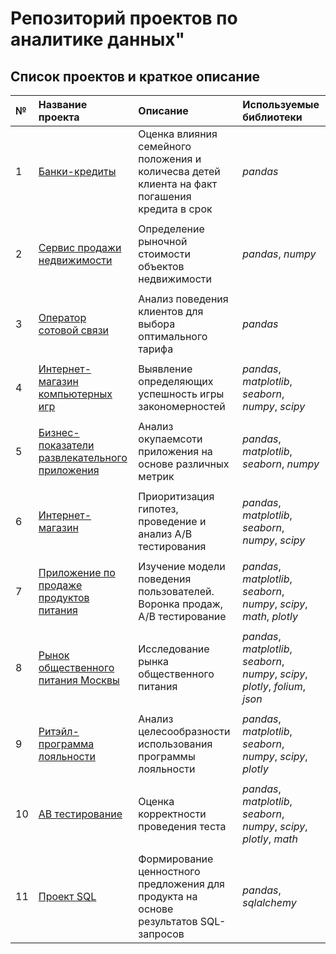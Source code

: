 # Репозиторий проектов по аналитике данных"


## Список проектов и краткое описание


| № | Название проекта | Описание | Используемые библиотеки | 
| :-- | :---------------------- | :---------------------- | :---------------------- |
| 1 | [Банки-кредиты](project_1) | Оценка влияния семейного положения и количесва детей клиента на факт погашения кредита в срок| *pandas* |
|  |  | |  |
| 2 | [Сервис продажи недвижимости](project_2) | Определение рыночной стоимости объектов недвижимости| *pandas*, *numpy* |
|   |  | |  |
| 3 | [Оператор сотовой связи](project_3) | Анализ поведения клиентов для выбора оптимального тарифа| *pandas* |
|   |  | |  |
| 4 | [Интернет-магазин компьютерных игр](project_4) | Выявление определяющих успешность игры закономерностей| *pandas*, *matplotlib*, *seaborn*, *numpy*, *scipy* |
|   |  | |  |
| 5 | [Бизнес-показатели развлекательного приложения](project_5) | Анализ окупаемсоти приложения на основе различных метрик| *pandas*, *matplotlib*, *seaborn*, *numpy* |
|  |  | |  |
| 6 | [Интернет-магазин](project_6) | Приоритизация гипотез, проведение и анализ А/В тестирования| *pandas*, *matplotlib*, *seaborn*, *numpy*, *scipy* |
|   |  | |  |
| 7 | [Приложение по продаже продуктов питания](project_7) | Изучение модели поведения пользователей. Воронка продаж,  А/В тестирование | *pandas*, *matplotlib*, *seaborn*, *numpy*, *scipy*, *math*, *plotly* |
|   |  | |  |
| 8 | [Рынок общественного питания Москвы](project_8) | Исследование рынка общественного питания| *pandas*, *matplotlib*, *seaborn*, *numpy*, *scipy*, *plotly*, *folium*, *json* |
|   |  | |  |
| 9 | [Ритэйл-программа лояльности](project_9) | Анализ целесообразности использования программы лояльности| *pandas*, *matplotlib*, *seaborn*, *numpy*, *scipy*, *plotly* |
|   |  | |  |
| 10 | [АВ тестирование](project_10) | Оценка корректности проведения теста| *pandas*, *matplotlib*, *seaborn*, *numpy*, *scipy*, *plotly*, *math* |
|   |  | |  |
| 11 | [Проект SQL](project_11) | Формирование ценностного предложения для продукта на основе результатов SQL-запросов| *pandas*, *sqlalchemy*  |
